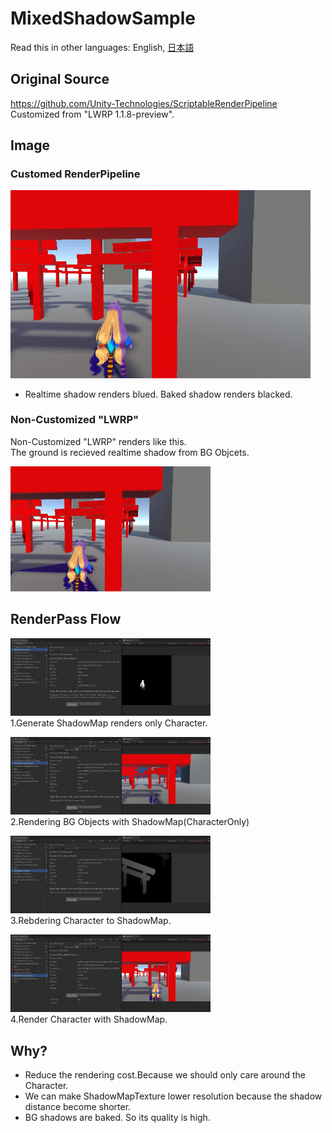 # MixedShadowSample

Read this in other languages: English, [日本語](README.ja.md)<br />


## Original Source
  https://github.com/Unity-Technologies/ScriptableRenderPipeline <br />
  Customized from "LWRP 1.1.8-preview".

## Image

### Customed RenderPipeline
<img src="docs/img/MixShadow.png" width="480px" /> <br />

* Realtime shadow renders blued. Baked shadow renders blacked.

### Non-Customized "LWRP" 
Non-Customized "LWRP" renders like this.<br />
The ground is recieved realtime shadow from BG Objcets.

<img src="docs/img/NG_Pattern1.png" width="320px" /> <br />


## RenderPass Flow

<img src="docs/img/1st_step.png" width="320px" /> <br />
1.Generate ShadowMap renders only Character.

<img src="docs/img/2nd_step.png" width="320px" /> <br />
2.Rendering BG Objects with ShadowMap(CharacterOnly)

<img src="docs/img/3rd_step.png" width="320px" /> <br />
3.Rebdering Character to ShadowMap.

<img src="docs/img/4th_step.png" width="320px" /> <br />
4.Render Character with ShadowMap.


## Why?
 - Reduce the rendering cost.Because we should only care around the Character.<br/>
 - We can make ShadowMapTexture lower resolution because the shadow distance become shorter.<br/>
 - BG shadows are baked. So its quality is high.

